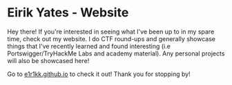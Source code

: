 # Eirik Yates - Website

Hey there! If you're interested in seeing what I've been up to in my spare time, check out my website. I do CTF round-ups and generally showcase things that I've recently learned and found interesting (i.e Portswigger/TryHackMe Labs and academy material). Any personal projects will also be showcased here!

Go to [e1r1kk.github.io](e1r1kk.github.io) to check it out! Thank you for stopping by!